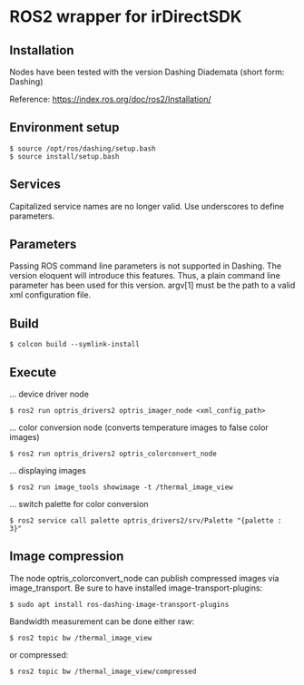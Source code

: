 # ROS2 wrapper for irDirectSDK

## Installation
Nodes have been tested with the version Dashing Diademata (short form: Dashing)

Reference: https://index.ros.org/doc/ros2/Installation/


## Environment setup
```
$ source /opt/ros/dashing/setup.bash
$ source install/setup.bash
```

## Services
Capitalized service names are no longer valid. Use underscores to define parameters.

## Parameters
Passing ROS command line parameters is not supported in Dashing. The version eloquent will introduce this features.
Thus, a plain command line parameter has been used for this version. argv[1] must be the path to a valid xml configuration file.

## Build
```
$ colcon build --symlink-install
```

## Execute
... device driver node
```
$ ros2 run optris_drivers2 optris_imager_node <xml_config_path>
```

... color conversion node (converts temperature images to false color images)
```
$ ros2 run optris_drivers2 optris_colorconvert_node
```

... displaying images
```
$ ros2 run image_tools showimage -t /thermal_image_view
```

... switch palette for color conversion
```
$ ros2 service call palette optris_drivers2/srv/Palette "{palette : 3}"
```

## Image compression
The node optris_colorconvert_node can publish compressed images via image_transport. Be sure to have installed image-transport-plugins:
```
$ sudo apt install ros-dashing-image-transport-plugins
```

Bandwidth measurement can be done either raw:
```
$ ros2 topic bw /thermal_image_view
```

or compressed:
```
$ ros2 topic bw /thermal_image_view/compressed
```